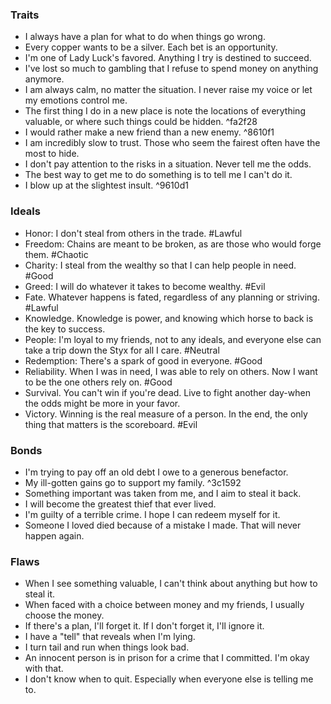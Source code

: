 ### Traits
- I always have a plan for what to do when things go wrong.
- Every copper wants to be a silver. Each bet is an opportunity.
- I'm one of Lady Luck's favored. Anything I try is destined to succeed.
- I've lost so much to gambling that I refuse to spend money on anything anymore.
- I am always calm, no matter the situation. I never raise my voice or let my emotions control me.
- The first thing I do in a new place is note the locations of everything valuable, or where such things could be hidden. ^fa2f28
- I would rather make a new friend than a new enemy. ^8610f1
- I am incredibly slow to trust. Those who seem the fairest often have the most to hide.
- I don't pay attention to the risks in a situation. Never tell me the odds.
- The best way to get me to do something is to tell me I can't do it.
- I blow up at the slightest insult. ^9610d1

### Ideals
- Honor: I don't steal from others in the trade. #Lawful
- Freedom: Chains are meant to be broken, as are those who would forge them. #Chaotic
- Charity: I steal from the wealthy so that I can help people in need. #Good
- Greed: I will do whatever it takes to become wealthy. #Evil
- Fate. Whatever happens is fated, regardless of any planning or striving. #Lawful
- Knowledge. Knowledge is power, and knowing which horse to back is the key to success.
- People: I'm loyal to my friends, not to any ideals, and everyone else can take a trip down the Styx for all I care. #Neutral
- Redemption: There's a spark of good in everyone. #Good
- Reliability. When I was in need, I was able to rely on others. Now I want to be the one others rely on. #Good
- Survival. You can't win if you're dead. Live to fight another day-when the odds might be more in your favor.
- Victory. Winning is the real measure of a person. In the end, the only thing that matters is the scoreboard. #Evil

### Bonds
- I'm trying to pay off an old debt I owe to a generous benefactor.
- My ill-gotten gains go to support my family. ^3c1592
- Something important was taken from me, and I aim to steal it back.
- I will become the greatest thief that ever lived.
- I'm guilty of a terrible crime. I hope I can redeem myself for it.
- Someone I loved died because of a mistake I made. That will never happen again.

### Flaws
- When I see something valuable, I can't think about anything but how to steal it.
- When faced with a choice between money and my friends, I usually choose the money.
- If there's a plan, I'll forget it. If I don't forget it, I'll ignore it.
- I have a "tell" that reveals when I'm lying.
- I turn tail and run when things look bad.
- An innocent person is in prison for a crime that I committed. I'm okay with that.
- I don't know when to quit. Especially when everyone else is telling me to.